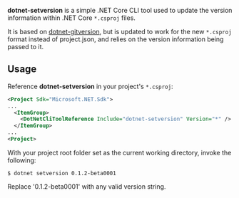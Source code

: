 **dotnet-setversion** is a simple .NET Core CLI tool used to update the version information within .NET Core `*.csproj` files.

It is based on [dotnet-gitversion](https://github.com/ah-/dotnet-gitversion), but is updated to work for the new `*.csproj` format instead of project.json, and relies on the version information being passed to it.

## Usage

Reference **dotnet-setversion** in your project's `*.csproj`:

```xml
<Project Sdk="Microsoft.NET.Sdk">
...
  <ItemGroup>
    <DotNetCliToolReference Include="dotnet-setversion" Version="*" />
  </ItemGroup>
...
<Project>
```
With your project root folder set as the current working directory, invoke the following:

```
$ dotnet setversion 0.1.2-beta0001
```

Replace '0.1.2-beta0001' with any valid version string.
